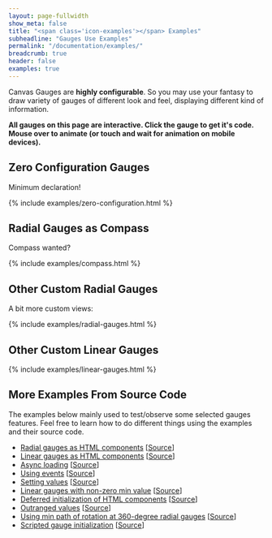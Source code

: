 ```yaml
---
layout: page-fullwidth
show_meta: false
title: "<span class='icon-examples'></span> Examples"
subheadline: "Gauges Use Examples"
permalink: "/documentation/examples/"
breadcrumb: true
header: false
examples: true
---
```

<script>var examplePage=true</script>
Canvas Gauges are **highly configurable**. So you may use your fantasy to draw variety of gauges of different look and feel, displaying different kind of information.

**All gauges on this page are interactive. Click the gauge to get it's code. Mouse over to animate (or touch and wait for animation on mobile devices).**

## Zero Configuration Gauges

Minimum declaration!

{% include examples/zero-configuration.html %}

## Radial Gauges as Compass

Compass wanted?

{% include examples/compass.html %}


## Other Custom Radial Gauges

A bit more custom views:

{% include examples/radial-gauges.html %}

## Other Custom Linear Gauges

{% include examples/linear-gauges.html %}

## More Examples From Source Code

The examples below mainly used to test/observe some selected gauges features. Feel free to learn how to do different things using the examples and their source code.

 - [Radial gauges as HTML components](https://rawgit.com/Mikhus/canvas-gauges/master/examples/radial-component.html) [[Source](https://github.com/Mikhus/canvas-gauges/blob/master/examples/radial-component.html)]
  - [Linear gauges as HTML components](https://rawgit.com/Mikhus/canvas-gauges/master/examples/linear-component.html) [[Source](https://github.com/Mikhus/canvas-gauges/blob/master/examples/linear-component.html)]
 - [Async loading](https://rawgit.com/Mikhus/canvas-gauges/master/examples/async.html) [[Source](https://github.com/Mikhus/canvas-gauges/blob/master/examples/async.html)]
 - [Using events](https://rawgit.com/Mikhus/canvas-gauges/master/examples/events.html) [[Source](https://github.com/Mikhus/canvas-gauges/blob/master/examples/events.html)]
 - [Setting values](https://rawgit.com/Mikhus/canvas-gauges/master/examples/issue-63.html) [[Source](https://github.com/Mikhus/canvas-gauges/blob/master/examples/issue-63.html)]
 - [Linear gauges with non-zero min value](https://rawgit.com/Mikhus/canvas-gauges/master/examples/linear-min-non-zero.html) [[Source](https://github.com/Mikhus/canvas-gauges/blob/master/examples/linear-min-non-zero.html)]
 - [Deferred initialization of HTML components](https://rawgit.com/Mikhus/canvas-gauges/master/examples/no-auto-init.html) [[Source](https://github.com/Mikhus/canvas-gauges/blob/master/examples/no-auto-init.html)]
 - [Outranged values](https://rawgit.com/Mikhus/canvas-gauges/master/examples/outrange.html) [[Source](https://github.com/Mikhus/canvas-gauges/blob/master/examples/outrange.html)]
 - [Using min path of rotation at 360-degree radial gauges](https://rawgit.com/Mikhus/canvas-gauges/master/examples/radial-min-path.html) [[Source](https://github.com/Mikhus/canvas-gauges/blob/master/examples/radial-min-path.html)]
 - [Scripted gauge initialization](https://rawgit.com/Mikhus/canvas-gauges/master/examples/scripted.html) [[Source](https://github.com/Mikhus/canvas-gauges/blob/master/examples/scripted.html)]
